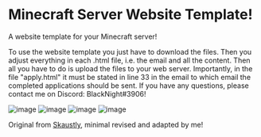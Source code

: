 # Minecraft Server Website Template!
A website template for your Minecraft server!


To use the website template you just have to download the files. Then you adjust everything in each .html file, i.e. the email and all the content. Then all you have to do is upload the files to your web server. Importantly, in the file "apply.html" it must be stated in line 33 in the email to which email the completed applications should be sent. If you have any questions, please contact me on Discord: BlackNight#3906!

![image](https://github.com/RexFracht868454/MinecraftServerWebsite/assets/88945501/de303d98-fed3-4d7b-9b40-bc2568e5b654)
![image](https://github.com/RexFracht868454/MinecraftServerWebsite/assets/88945501/d4fe422c-6b3e-4dab-b0ef-1121657398e6)
![image](https://github.com/RexFracht868454/MinecraftServerWebsite/assets/88945501/ff105ac3-a2ca-4c6a-9451-8403c431a5b1)
![image](https://github.com/RexFracht868454/MinecraftServerWebsite/assets/88945501/79974649-0510-4fbf-a9fb-bfd8d7de9d78)

Original from [Skaustly](https:///www.spigotmc.org/resources/mineweb-ger-de-minecraft-website-free.45084/), minimal revised and adapted by me!
